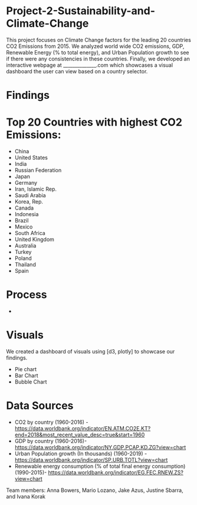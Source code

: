 # Project-2-Sustainability-and-Climate-Change
This project focuses on Climate Change factors for the leading 20 countries CO2 Emissions from 2015. We analyzed world wide CO2 emissions, GDP, Renewable Energy (% to total energy), and Urban Population growth to see if there were any consistencies in these countries. Finally, we developed an interactive webpage at ______________.com which showcases a visual dashboard the user can view based on a country selector. 

# Findings


# Top 20 Countries with highest CO2 Emissions: 
*  China
* United States
* India
* Russian Federation
* Japan
* Germany
* Iran, Islamic Rep.
* Saudi Arabia
* Korea, Rep.
* Canada
* Indonesia
* Brazil
* Mexico
* South Africa
* United Kingdom
* Australia
* Turkey
* Poland
* Thailand
* Spain

# Process 
* 

# Visuals 
We created a dashboard of visuals using [d3, plotly] to showcase our findings. 
* Pie chart 
* Bar Chart 
* Bubble Chart

# Data Sources 
* CO2 by country (1960-2016) - https://data.worldbank.org/indicator/EN.ATM.CO2E.KT?end=2018&most_recent_value_desc=true&start=1960
* GDP by country (1960-2016)- https://data.worldbank.org/indicator/NY.GDP.PCAP.KD.ZG?view=chart
* Urban Population growth (In thousands) (1960-2019) - https://data.worldbank.org/indicator/SP.URB.TOTL?view=chart
* Renewable energy consumption (% of total final energy consumption) (1990-2015)- https://data.worldbank.org/indicator/EG.FEC.RNEW.ZS?view=chart


Team members: Anna Bowers, Mario Lozano, Jake Azus, Justine Sbarra, and Ivana Korak

